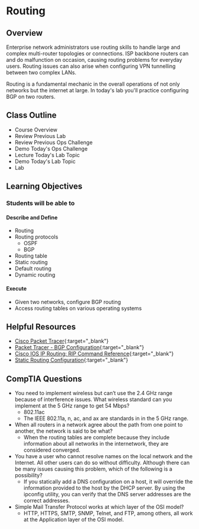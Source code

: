 # Routing

## Overview

Enterprise network administrators use routing skills to handle large and complex multi-router topologies or connections. ISP backbone routers can and do malfunction on occasion, causing routing problems for everyday users. Routing issues can also arise when configuring VPN tunnelling between two complex LANs.

Routing is a fundamental mechanic in the overall operations of not only networks but the internet at large. In today's lab you'll practice configuring BGP on two routers.

## Class Outline

- Course Overview
- Review Previous Lab
- Review Previous Ops Challenge
- Demo Today's Ops Challenge
- Lecture Today's Lab Topic
- Demo Today's Lab Topic
- Lab

## Learning Objectives

### Students will be able to

#### Describe and Define

- Routing
- Routing protocols
  - OSPF
  - BGP
- Routing table
- Static routing
- Default routing
- Dynamic routing

#### Execute

- Given two networks, configure BGP routing
- Access routing tables on various operating systems

## Helpful Resources

- [Cisco Packet Tracer](https://skillsforall.com/course/getting-started-cisco-packet-tracer){:target="_blank"}
- [Packet Tracer - BGP Configuration](https://www.packettracernetwork.com/tutorials/bgp.html#:~:text=BGP%20in%20Packet%20Tracer,network%20policies%20and%2For%20rulesets.){:target="_blank"}
- [Cisco IOS IP Routing: RIP Command Reference](https://www.cisco.com/c/en/us/td/docs/ios/iproute_rip/command/reference/irr_book/irr_rip.html){:target="_blank"}
- [Static Routing Configuration](https://www.computernetworkingnotes.com/ccna-study-guide/static-routing-configuration-guide-with-examples.html){:target="_blank"}


## CompTIA Questions

- You need to implement wireless but can’t use the 2.4 GHz range because of interference issues. What wireless standard can you implement at the 5 GHz range to get 54 Mbps?
  - 802.11ac
  - The IEEE 802.11a, n, ac, and ax are standards in in the 5 GHz range.
- When all routers in a network agree about the path from one point to another, the network is said to be what?
  - When the routing tables are complete because they include information about all networks in the internetwork, they are considered converged.
- You have a user who cannot resolve names on the local network and the Internet. All other users can do so without difficulty. Although there can be many issues causing this problem, which of the following is a possibility?
  - If you statically add a DNS configuration on a host, it will override the information provided to the host by the DHCP server. By using the ipconfig utility, you can verify that the DNS server addresses are the correct addresses.
- Simple Mail Transfer Protocol works at which layer of the OSI model?
  - HTTP, HTTPS, SMTP, SNMP, Telnet, and FTP, among others, all work at the Application layer of the OSI model.